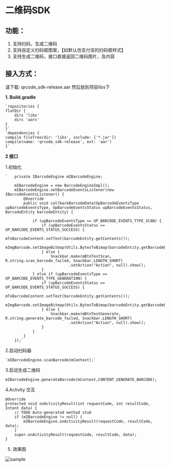 # 二维码SDK #
## 功能：  ##
1. 支持扫码，生成二维码
2. 支持自定义扫码框图案，【如默认仿支付宝的扫码框样式】
3. 支持生成二维码，接口直接返回二维码图片，及内容

## 接入方式： ##

请下载: qrcode_sdk-release.aar 然后放到项目libs下

**1. Build.gradle**

	`repositories {
    flatDir {
        dirs 'libs'
        dirs 'aars'
    }
	}`
	`dependencies {
    compile fileTree(dir: 'libs', include: ['*.jar'])
    compile(name: 'qrcode_sdk-release', ext: 'aar')
	}`

**2 接口**

1.初始化

	`	private IBarcodeEngine mIBarcodeEngine;
	
        mIBarcodeEngine = new BarcodeEngineImpl();
        mIBarcodeEngine.setBarcodeEventsListener(new IBarcodeEventsListener() {
            @Override
            public void callbackBarcodeData(UpBarcodeEventsType upBarcodeEventsType, UpBarcodeEventsStatus upBarcodeEventsStatus, BarcodeEntity barcodeEntity) {

                if (upBarcodeEventsType == UP_BARCODE_EVENTS_TYPE_SCAN) {
                    if (upBarcodeEventsStatus == UP_BARCODE_EVENTS_STATUS_SUCCESS) {
                        mTxBarcodeContent.setText(barcodeEntity.getContents());
                        mImgBarcode.setImageBitmap(Utils.BytesToBimap(barcodeEntity.getBarcodeBuf()));
                    } else {
                        Snackbar.make(mBtnTestScan, R.string.scan_barcode_failed, Snackbar.LENGTH_SHORT)
                                .setAction("Action", null).show();
                    }
                } else if (upBarcodeEventsType == UP_BARCODE_EVENTS_TYPE_GENERATION) {
                    if (upBarcodeEventsStatus == UP_BARCODE_EVENTS_STATUS_SUCCESS) {
                        mTxBarcodeContent.setText(barcodeEntity.getContents());
                        mImgBarcode.setImageBitmap(Utils.BytesToBimap(barcodeEntity.getBarcodeBuf()));
                    } else {
                        Snackbar.make(mBtnTestGenerate, R.string.generate_barcode_failed, Snackbar.LENGTH_SHORT)
                                .setAction("Action", null).show();
                    }
                }
            }
        });`
2.启动扫码器

    `mIBarcodeEngine.scanBarcode(mContext);`

3.启动生成二维码

    mIBarcodeEngine.generateBarcode(mContext,CONTENT_GENERATE_BARCODE);


4.Activity 交互

    @Override
    protected void onActivityResult(int requestCode, int resultCode, Intent data) {
        // TODO Auto-generated method stub
        if (mIBarcodeEngine != null) {
            mIBarcodeEngine.onActivityResult(requestCode, resultCode, data);
        }
        super.onActivityResult(requestCode, resultCode, data);
    }

5. 效果图

![sample](https://github.com/tocm/QRCode/blob/master/sample_1.png)


